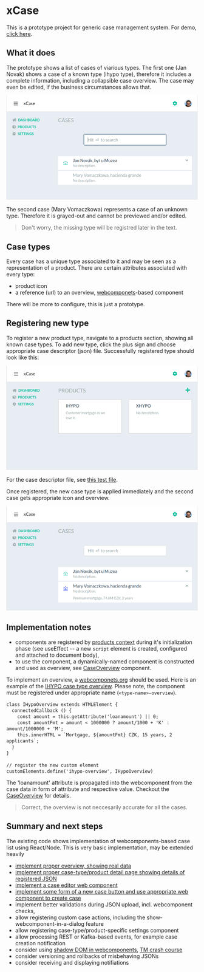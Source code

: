 # xCase

This is a prototype project for generic case management system. For demo, [click here](https://xcase-test.herokuapp.com).

## What it does

The prototype shows a list of cases of viarious types. The first one (Jan Novak) shows a case of a known type (ihypo type), therefore it includes a complete information, including a collapsible case overview. The case may even be edited, if the business circumstances allows that.

![overview of cases](doc/cases.png)

The second case (Mary Vomaczkowa) represents a case of an unknown type. Therefore it is grayed-out and cannot be previewed and/or edited.

> Don't worry, the missing type will be registred later in the text.

## Case types

Every case has a unique type associated to it and may be seen as a representation of a product. There are certain attributes associated with every type:

- product icon
- a reference (url) to an overview, [webcomponets](http://webcomponents.org)-based component

There will be more to configure, this is just a prototype.

## Registering new type

To register a new product type, navigate to a products section, showing all known case types. To add new type, click the plus sign and choose appropriate case descriptor (json) file. Successfully registered type should look like this:

![overview of cases](doc/products.png)

For the case descriptor file, see [this test file](server/test/product.json).

Once registered, the new case type is applied immediately and the second case gets appropriate icon and overview.

![overview of cases](doc/cases-reg.png)

## Implementation notes

- components are registered by [products context](client/ProductsContext.js) during it's initialization phase (see useEffect -- a new `script` element is created, configured and attached to document body),
- to use the component, a dynamically-named component is constructed and used as overview, see [CaseOverview](client/components/CaseOverview.js) component.

To implement an overview, a [webcomponets.org](http://webcomponents.org) should be used. Here is an example of the [IHYPO case type overview](client/static/ihypo-overview.js). Please note, the component must be registered under appropriate name (`<type-name>-overview`).

```
class IHypoOverview extends HTMLElement {
  connectedCallback () {
    const amount = this.getAttribute('loanamount') || 0;
    const amountFmt = amount < 1000000 ? amount/1000 + 'K' : amount/1000000 + 'M';
    this.innerHTML = `Mortgage, ${amountFmt} CZK, 15 years, 2 applicants`;
  }
}

// register the new custom element
customElements.define('ihypo-overview', IHypoOverview)
```

The 'loanamount' attribute is propagated into the webcomponent from the case data in form of attribute and respective value. Checkout the [CaseOverview](client/components/CaseOverview.js) for details.

> Correct, the overview is not neccesarily accurate for all the cases.

## Summary and next steps

The existing code shows implementation of webcomponents-based case list using React/Node. This is very basic implementation, may be extended heavily

- [implement proper overview, showing real data](https://github.com/jaroslavpsenicka/xcase/issues/1)
- [implement proper case-type/product detail page showing details of registered JSON](https://github.com/jaroslavpsenicka/xcase/issues/2)
- [implement a case editor web component](https://github.com/jaroslavpsenicka/xcase/issues/3)
- [implement some form of a new case button and use appropriate web component to create case](https://github.com/jaroslavpsenicka/xcase/issues/4)
- implement better validations during JSON upload, incl. webcomponent checks,
- allow registering custom case actions, including the show-webcomponent-in-a-dialog feature
- allow registering case-type/product-specific settings component 
- allow processing REST or Kafka-based events, for example case creation notification
- consider using [shadow DOM in webcomponents](https://www.grapecity.com/blogs/using-web-components-with-react-2019), [TM crash course](https://www.youtube.com/watch?v=PCWaFLy3VUo)
- consider versioning and rollbacks of misbehaving JSONs
- consider receiving and displaying notifiations
